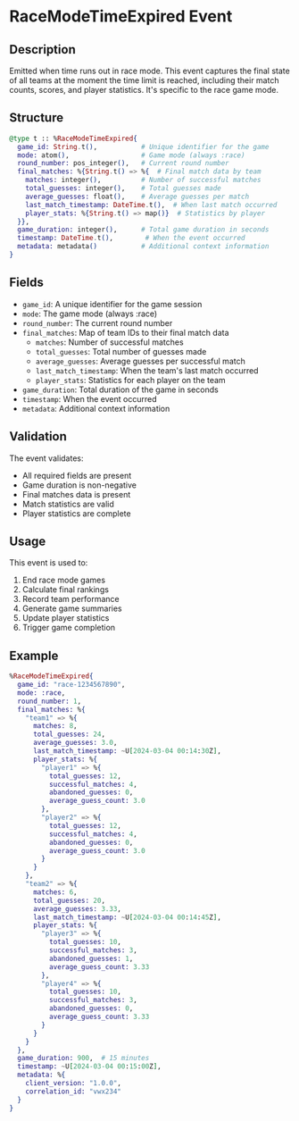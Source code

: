 # RaceModeTimeExpired Event

## Description
Emitted when time runs out in race mode. This event captures the final state of all teams at the moment the time limit is reached, including their match counts, scores, and player statistics. It's specific to the race game mode.

## Structure
```elixir
@type t :: %RaceModeTimeExpired{
  game_id: String.t(),           # Unique identifier for the game
  mode: atom(),                  # Game mode (always :race)
  round_number: pos_integer(),   # Current round number
  final_matches: %{String.t() => %{  # Final match data by team
    matches: integer(),          # Number of successful matches
    total_guesses: integer(),    # Total guesses made
    average_guesses: float(),    # Average guesses per match
    last_match_timestamp: DateTime.t(),  # When last match occurred
    player_stats: %{String.t() => map()}  # Statistics by player
  }},
  game_duration: integer(),      # Total game duration in seconds
  timestamp: DateTime.t(),        # When the event occurred
  metadata: metadata()           # Additional context information
}
```

## Fields
- `game_id`: A unique identifier for the game session
- `mode`: The game mode (always :race)
- `round_number`: The current round number
- `final_matches`: Map of team IDs to their final match data
  - `matches`: Number of successful matches
  - `total_guesses`: Total number of guesses made
  - `average_guesses`: Average guesses per successful match
  - `last_match_timestamp`: When the team's last match occurred
  - `player_stats`: Statistics for each player on the team
- `game_duration`: Total duration of the game in seconds
- `timestamp`: When the event occurred
- `metadata`: Additional context information

## Validation
The event validates:
- All required fields are present
- Game duration is non-negative
- Final matches data is present
- Match statistics are valid
- Player statistics are complete

## Usage
This event is used to:
1. End race mode games
2. Calculate final rankings
3. Record team performance
4. Generate game summaries
5. Update player statistics
6. Trigger game completion

## Example
```elixir
%RaceModeTimeExpired{
  game_id: "race-1234567890",
  mode: :race,
  round_number: 1,
  final_matches: %{
    "team1" => %{
      matches: 8,
      total_guesses: 24,
      average_guesses: 3.0,
      last_match_timestamp: ~U[2024-03-04 00:14:30Z],
      player_stats: %{
        "player1" => %{
          total_guesses: 12,
          successful_matches: 4,
          abandoned_guesses: 0,
          average_guess_count: 3.0
        },
        "player2" => %{
          total_guesses: 12,
          successful_matches: 4,
          abandoned_guesses: 0,
          average_guess_count: 3.0
        }
      }
    },
    "team2" => %{
      matches: 6,
      total_guesses: 20,
      average_guesses: 3.33,
      last_match_timestamp: ~U[2024-03-04 00:14:45Z],
      player_stats: %{
        "player3" => %{
          total_guesses: 10,
          successful_matches: 3,
          abandoned_guesses: 1,
          average_guess_count: 3.33
        },
        "player4" => %{
          total_guesses: 10,
          successful_matches: 3,
          abandoned_guesses: 0,
          average_guess_count: 3.33
        }
      }
    }
  },
  game_duration: 900,  # 15 minutes
  timestamp: ~U[2024-03-04 00:15:00Z],
  metadata: %{
    client_version: "1.0.0",
    correlation_id: "vwx234"
  }
}
``` 